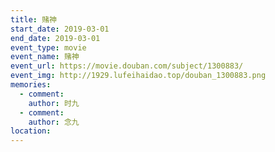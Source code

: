 ```yaml
---
title: 赌神
start_date: 2019-03-01
end_date: 2019-03-01
event_type: movie
event_name: 赌神
event_url: https://movie.douban.com/subject/1300883/
event_img: http://1929.lufeihaidao.top/douban_1300883.png
memories:
  - comment: 
    author: 时九
  - comment: 
    author: 念九
location: 
---
```

